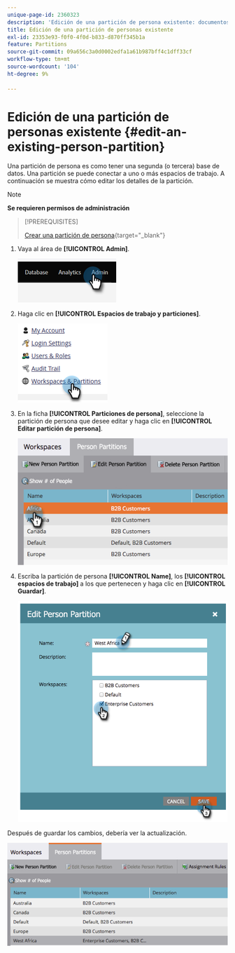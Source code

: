 ```yaml
---
unique-page-id: 2360323
description: 'Edición de una partición de persona existente: documentos de Marketo, documentación del producto'
title: Edición de una partición de personas existente
exl-id: 23353e93-f0f0-4f0d-b833-d870ff345b1a
feature: Partitions
source-git-commit: 09a656c3a0d0002edfa1a61b987bff4c1dff33cf
workflow-type: tm+mt
source-wordcount: '104'
ht-degree: 9%

---
```


# Edición de una partición de personas existente {#edit-an-existing-person-partition}

Una partición de persona es como tener una segunda (o tercera) base de datos. Una partición se puede conectar a uno o más espacios de trabajo. A continuación se muestra cómo editar los detalles de la partición.

>[!NOTE]
>
>**Se requieren permisos de administración**

>[!PREREQUISITES]
>
>[Crear una partición de persona](/help/marketo/product-docs/administration/workspaces-and-person-partitions/create-a-person-partition.md){target="_blank"}

1. Vaya al área de **[!UICONTROL Admin]**.

   ![](assets/edit-an-existing-person-partition-1.png)

1. Haga clic en **[!UICONTROL Espacios de trabajo y particiones]**.

   ![](assets/edit-an-existing-person-partition-2.png)

1. En la ficha **[!UICONTROL Particiones de persona]**, seleccione la partición de persona que desee editar y haga clic en **[!UICONTROL Editar partición de persona]**.

   ![](assets/edit-an-existing-person-partition-3.png)

1. Escriba la partición de persona **[!UICONTROL Name]**, los **[!UICONTROL espacios de trabajo]** a los que pertenecen y haga clic en **[!UICONTROL Guardar]**.

   ![](assets/edit-an-existing-person-partition-4.png)

Después de guardar los cambios, debería ver la actualización.

![](assets/edit-an-existing-person-partition-5.png)
